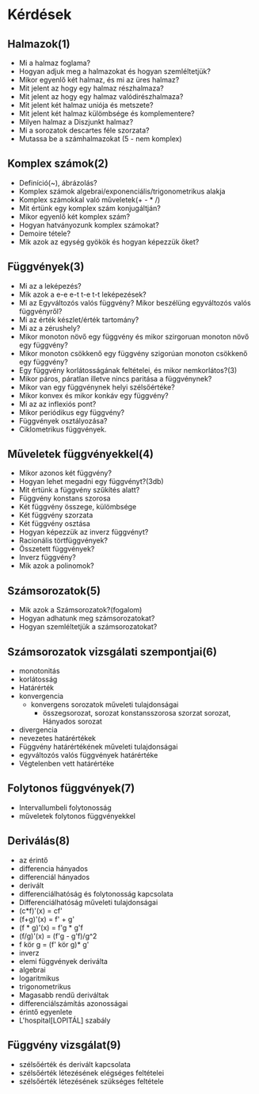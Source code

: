 # Kérdések

## Halmazok(1)

- Mi a halmaz foglama?
- Hogyan adjuk meg a halmazokat és hogyan szemléltetjük?
- Mikor egyenlő két halmaz, és mi az üres halmaz?
- Mit jelent az hogy egy halmaz részhalmaza?
- Mit jelent az hogy egy halmaz valódirészhalmaza?
- Mit jelent két halmaz uniója és metszete?
- Mit jelent két halmaz külömbsége és komplementere?
- Milyen halmaz a Diszjunkt halmaz?
- Mi a sorozatok descartes féle szorzata?
- Mutassa be a számhalmazokat (5 - nem komplex)

## Komplex számok(2)

- Definíció(~), ábrázolás?
- Komplex számok algebrai/exponenciális/trigonometrikus alakja
- Komplex számokkal való műveletek(+ - * /)
- Mit értünk egy komplex szám konjugáltján?
- Mikor egyenlő két komplex szám?
- Hogyan hatványozunk komplex számokat?
- Demoire tétele?
- Mik azok az egység gyökök és hogyan képezzük őket?

## Függvények(3)

- Mi az a leképezés?
- Mik azok a e-e e-t t-e t-t leképezések?
- Mi az Egyváltozós valós függvény? Mikor beszélüng egyváltozós valós függvényről?
- Mi az érték készlet/érték tartomány?
- Mi az a zérushely?
- Mikor monoton növő egy függvény és mikor szirgoruan monoton növő egy függvény?
- Mikor monoton csökkenő egy függvény szigorúan monoton csökkenő egy függvény?
- Egy függvény korlátosságának feltételei, és mikor nemkorlátos?(3)
- Mikor páros, páratlan illetve nincs paritása a függvénynek?
- Mikor van egy függvénynek helyi szélsőértéke?
- Mikor konvex és mikor konkáv egy függvény?
- Mi az az inflexiós pont?
- Mikor periódikus egy függvény?
- Függvények osztályozása?
- Ciklometrikus függvények.

## Műveletek függvényekkel(4)

- Mikor azonos két függvény?
- Hogyan lehet megadni egy függvényt?(3db)
- Mit értünk a függvény szűkítés alatt?
- Függvény konstans szorosa
- Két függvény összege, külömbsége
- Két függvény szorzata
- Két függvény osztása
- Hogyan képezzük az inverz függvényt?
- Racionális törtfüggvények?
- Összetett függvények?
- Inverz függvény?
- Mik azok a polinomok?

## Számsorozatok(5)

- Mik azok a Számsorozatok?(fogalom)
- Hogyan adhatunk meg számsorozatokat?
- Hogyan szemléltetjük a számsorozatokat?

## Számsorozatok vizsgálati szempontjai(6)

- monotonitás
- korlátosság
- Határérték
- konvergencia
  - konvergens sorozatok műveleti tulajdonságai
    - összegsorozat, sorozat konstansszorosa szorzat sorozat, Hányados sorozat
- divergencia
- nevezetes határértékek
- Függvény határértékének műveleti tulajdonságai
- egyváltozós valós függvények határértéke
- Végtelenben vett határértéke

## Folytonos függvények(7)

- Intervallumbeli folytonosság
- műveletek folytonos függvényekkel

## Deriválás(8)

- az érintő
- differencia hányados
- differenciál hányados
- derivált
- differenciálhatóság és folytonosság kapcsolata
- Differenciálhatóság műveleti tulajdonságai
- (c*f)'(x) = cf'
- (f+g)'(x) = f' + g'
- (f * g)'(x) = f'g * g'f
- (f/g)'(x) = (f'g - g'f)/g^2
- f kör g = (f' kör g)* g'
- inverz
- elemi függvények deriválta
- algebrai
- logaritmikus
- trigonometrikus
- Magasabb rendű deriváltak
- differenciálszámítás azonosságai
- érintő egyenlete
- L'hospital[LOPITÁL] szabály

## Függvény vizsgálat(9)

- szélsőérték és derivált kapcsolata
- szélsőérték létezésének elégséges feltételei
- szélsőérték létezésének szükséges feltétele